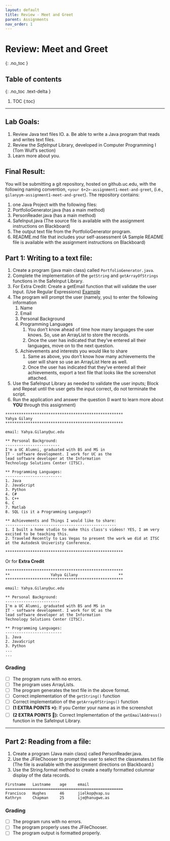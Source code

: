 ```yaml
---
layout: default
title: Review - Meet and Greet
parent: Assignments
nav_order: 1
---
```

# Review: Meet and Greet
{: .no_toc }

## Table of contents
{: .no_toc .text-delta }

1. TOC
{:toc}

---

## Lab Goals:
1. Review Java text files IO.
  a. Be able to write a Java program that reads and writes text files.
2. Review the *SafeInput* Library, developed in Computer Programming I (Tom Wulf’s section)
3. Learn more about you.

## Final Result:
You will be submitting a git repository, hosted on github.uc.edu, with the following naming
convention, `<your 6+2>-assignment1-meet-and-greet`, (i.e., `gilanyym-assignment1-meet-and-greet`). The repository contains:
1. one Java Project with the following files:
  1. PortfolioGenerator.java (has a main method)
  2. PersonReader.java (has a main method)
  3. SafeInput.java (The source file is available with the assignment instructions on Blackboard)
  4. The output text file from the PortfolioGenerator program.
2. README.md file that includes your self-assessment (A Sample README file is
available with the assignment instructions on Blackboard)

## Part 1: Writing to a text file:
1. Create a program (java main class) called `PortfolioGenerator.java`.
2. Complete the implementation of the `getString` and `getArrayOfStrings` functions in the SafeInput Library.
3. For Extra Credit: Create a getEmail function that will validate the user Input. (Use Regular Expressions) [Example](https://howtodoinjava.com/regex/java-regex-validate-email-address/)
4. The program will prompt the user (namely, you) to enter the following information
    1. Name
    2. Email
    3. Personal Background
    4. Programming Languages
        1. You don’t know ahead of time how many languages the user knows. So, use an ArrayList to store the records.
        2. Once the user has indicated that they’ve entered all their languages, move on to the next question.
    5. Achievements and interests you would like to share
        1. Same as above, you don’t know how many achievements the user will share so
use an ArrayList Here as well.
        2. Once the user has indicated that they’ve entered all their achievements, export a text file that looks like the screenshot attached.
5. Use the SafeInput Library as needed to validate the user inputs; Block and Repeat until the user gets the input correct, do not terminate the script.
6. Run the application and answer the question (I want to learn more about **YOU** through this
assignment)

```
****************************************************
Yahya Gilany
****************************************************

email: Yahya.Gilany@uc.edu

** Personal Background:
------------------------
I'm a UC Alumni, graduated with BS and MS in
IT - software development. I work for UC as the
lead software developer at the Information
Technology Solutions Center (ITSC).

** Programming Languages:
-------------------------
1. Java
2. JavaScript
3. Python
4. C#
5. C++
6. C
7. Matlab
8. SQL (is it a Programming Language?)

** Achievements and Things I would like to share:
-------------------------------------------------
1. I built a home studio to make this class's videos! YES, I am very excited to be teaching this.
2. Traveled Recently to Las Vegas to present the work we did at ITSC at the Autodesk Univeristy Conference.

****************************************************
```
Or for **Extra Credit**
```
****************************************************
**                  Yahya Gilany                  **
****************************************************

email: Yahya.Gilany@uc.edu

** Personal Background:
------------------------
I'm a UC Alumni, graduated with BS and MS in
IT - software development. I work for UC as the
lead software developer at the Information
Technology Solutions Center (ITSC).

** Programming Languages:
-------------------------
1. Java
2. JavaScript
3. Python
...
...
```

### Grading
- [ ] The program runs with no errors.
- [ ] The program uses ArrayLists.
- [ ] The program generates the text file in the above format.
- [ ] Correct implementation of the `getString()` function
- [ ] Correct implementation of the `getArrayOfStrings()` function
- [ ] **(1 EXTRA POINTS ⭐️):** If you Center your name as in the screenshot
- [ ] **(2 EXTRA POINTS 🌟):** Correct Implementation of the `getEmailAddress()` function in the SafeInput Library.

----

## Part 2: Reading from a file:

1. Create a program (Java main class) called PersonReader.java.
2. Use the JFileChooser to prompt the user to select the classmates.txt file (The file is
available with the assignment directions on Blackboard.)
3. Use the String.format method to create a neatly formatted columnar display of the data
records.

```
Firstname   Lastname    age     email
====================================================
Francisco   Hughes      46      jielkop@vap.su
Kathryn     Chapman     25      ije@hanugwe.as
```

### Grading
- [ ] The program runs with no errors.
- [ ] The program properly uses the JFileChooser.
- [ ] The program output is formatted properly.
